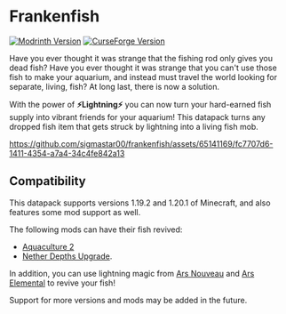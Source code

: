 # Frankenfish

[![Modrinth Version](https://img.shields.io/modrinth/v/PQ66njOr?logo=modrinth&label=modrinth&color=%2300af5c
)](https://modrinth.com/datapack/frankenfish)
[![CurseForge Version](https://img.shields.io/curseforge/v/990663?logo=curseforge&label=curseforge&color=%23f16436
)](https://www.curseforge.com/minecraft/data-packs/frankenfish)


Have you ever thought it was strange that the fishing rod only gives you dead fish?
Have you ever thought it was strange that you can't use those fish to make your aquarium, and instead must travel the world
looking for separate, living, fish?
At long last, there is now a solution.

With the power of **⚡Lightning⚡** you can now turn your hard-earned fish supply into vibrant friends for your aquarium!
This datapack turns any dropped fish item that gets struck by lightning into a living fish mob.

https://github.com/sigmastar00/frankenfish/assets/65141169/fc7707d6-1411-4354-a7a4-34c4fe842a13

## Compatibility

This datapack supports versions 1.19.2 and 1.20.1 of Minecraft, and also features some mod support as well.

The following mods can have their fish revived:
* [Aquaculture 2](https://www.curseforge.com/minecraft/mc-mods/aquaculture) 
* [Nether Depths Upgrade](https://modrinth.com/mod/nether-depths-upgrade).

In addition, you can use lightning magic from [Ars Nouveau](https://modrinth.com/mod/ars-nouveau) and [Ars Elemental](https://www.curseforge.com/minecraft/mc-mods/ars-elemental) to revive your fish!

Support for more versions and mods may be added in the future.
